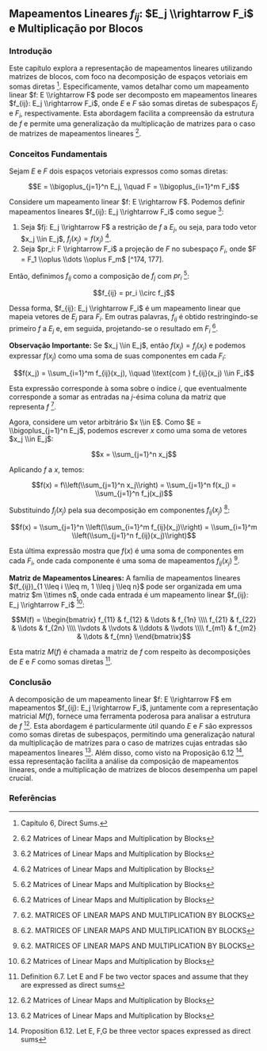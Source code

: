 ## Mapeamentos Lineares $f_{ij}$: $E_j \\rightarrow F_i$ e Multiplicação por Blocos

### Introdução
Este capítulo explora a representação de mapeamentos lineares utilizando matrizes de blocos, com foco na decomposição de espaços vetoriais em somas diretas [^1]. Especificamente, vamos detalhar como um mapeamento linear $f: E \\rightarrow F$ pode ser decomposto em mapeamentos lineares $f_{ij}: E_j \\rightarrow F_i$, onde $E$ e $F$ são somas diretas de subespaços $E_j$ e $F_i$, respectivamente. Esta abordagem facilita a compreensão da estrutura de $f$ e permite uma generalização da multiplicação de matrizes para o caso de matrizes de mapeamentos lineares [^177].

### Conceitos Fundamentais

Sejam $E$ e $F$ dois espaços vetoriais expressos como somas diretas:

$$E = \\bigoplus_{j=1}^n E_j, \\quad F = \\bigoplus_{i=1}^m F_i$$

Considere um mapeamento linear $f: E \\rightarrow F$. Podemos definir mapeamentos lineares $f_{ij}: E_j \\rightarrow F_i$ como segue [^177]:

1.  Seja $fj: E_j \\rightarrow F$ a restrição de $f$ a $E_j$, ou seja, para todo vetor $x_j \\in E_j$, $f_j(x_j) = f(x_j)$ [^177].
2.  Seja $pr_i: F \\rightarrow F_i$ a projeção de $F$ no subespaço $F_i$, onde $F = F_1 \\oplus \\dots \\oplus F_m$ [^174, 177].

Então, definimos $f_{ij}$ como a composição de $f_j$ com $pr_i$ [^177]:

$$f_{ij} = pr_i \\circ f_j$$

Dessa forma, $f_{ij}: E_j \\rightarrow F_i$ é um mapeamento linear que mapeia vetores de $E_j$ para $F_i$. Em outras palavras, $f_{ij}$ é obtido restringindo-se primeiro $f$ a $E_j$ e, em seguida, projetando-se o resultado em $F_i$ [^177].

**Observação Importante:** Se $x_j \\in E_j$, então $f(x_j) = f_j(x_j)$ e podemos expressar $f(x_j)$ como uma soma de suas componentes em cada $F_i$:

$$f(x_j) = \\sum_{i=1}^m f_{ij}(x_j), \\quad \\text{com } f_{ij}(x_j) \\in F_i$$

Esta expressão corresponde à soma sobre o índice $i$, que eventualmente corresponde a somar as entradas na $j$-ésima coluna da matriz que representa $f$ [^178].

Agora, considere um vetor arbitrário $x \\in E$. Como $E = \\bigoplus_{j=1}^n E_j$, podemos escrever $x$ como uma soma de vetores $x_j \\in E_j$:

$$x = \\sum_{j=1}^n x_j$$

Aplicando $f$ a $x$, temos:

$$f(x) = f\\left(\\sum_{j=1}^n x_j\\right) = \\sum_{j=1}^n f(x_j) = \\sum_{j=1}^n f_j(x_j)$$

Substituindo $f_j(x_j)$ pela sua decomposição em componentes $f_{ij}(x_j)$ [^178]:

$$f(x) = \\sum_{j=1}^n \\left(\\sum_{i=1}^m f_{ij}(x_j)\\right) = \\sum_{i=1}^m \\left(\\sum_{j=1}^n f_{ij}(x_j)\\right)$$

Esta última expressão mostra que $f(x)$ é uma soma de componentes em cada $F_i$, onde cada componente é uma soma de mapeamentos $f_{ij}(x_j)$ [^178].

**Matriz de Mapeamentos Lineares:** A família de mapeamentos lineares $(f_{ij})_{1 \\leq i \\leq m, 1 \\leq j \\leq n}$ pode ser organizada em uma matriz $m \\times n$, onde cada entrada é um mapeamento linear $f_{ij}: E_j \\rightarrow F_i$ [^177]:

$$M(f) = \\begin{bmatrix} f_{11} & f_{12} & \\dots & f_{1n} \\\\ f_{21} & f_{22} & \\dots & f_{2n} \\\\ \\vdots & \\vdots & \\ddots & \\vdots \\\\ f_{m1} & f_{m2} & \\dots & f_{mn} \\end{bmatrix}$$

Esta matriz $M(f)$ é chamada a matriz de $f$ com respeito às decomposições de $E$ e $F$ como somas diretas [^180].

### Conclusão

A decomposição de um mapeamento linear $f: E \\rightarrow F$ em mapeamentos $f_{ij}: E_j \\rightarrow F_i$, juntamente com a representação matricial $M(f)$, fornece uma ferramenta poderosa para analisar a estrutura de $f$ [^177]. Esta abordagem é particularmente útil quando $E$ e $F$ são expressos como somas diretas de subespaços, permitindo uma generalização natural da multiplicação de matrizes para o caso de matrizes cujas entradas são mapeamentos lineares [^177]. Além disso, como visto na Proposição 6.12 [^181], essa representação facilita a análise da composição de mapeamentos lineares, onde a multiplicação de matrizes de blocos desempenha um papel crucial.

### Referências
[^1]: Capítulo 6, Direct Sums.
[^174]: 6.1. Sums, Direct Sums, Direct Products.
[^177]: 6.2 Matrices of Linear Maps and Multiplication by Blocks
[^178]: 6.2. MATRICES OF LINEAR MAPS AND MULTIPLICATION BY BLOCKS
[^180]: Definition 6.7. Let E and F be two vector spaces and assume that they are expressed as direct sums
[^181]: Proposition 6.12. Let E, F,G be three vector spaces expressed as direct sums
<!-- END -->